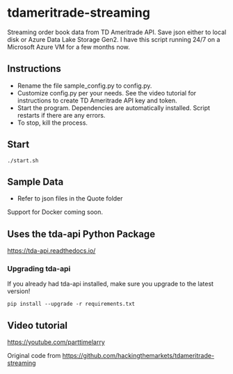 # tdameritrade-streaming

Streaming order book data from TD Ameritrade API. Save json either to local disk or Azure Data Lake Storage Gen2. I have this script running 24/7 on a  Microsoft Azure VM for a few months now.

## Instructions

- Rename the file sample_config.py to config.py.
- Customize config.py per your needs. See the video tutorial for instructions to create TD Ameritrade API key and token.
- Start the program. Dependencies are automatically installed. Script restarts if there are any errors.
- To stop, kill the process.

## Start

```
./start.sh
```

## Sample Data
- Refer to json files in the Quote folder

Support for Docker coming soon.

## Uses the tda-api Python Package

https://tda-api.readthedocs.io/

### Upgrading tda-api

If you already had tda-api installed, make sure you upgrade to the latest version!

```
pip install --upgrade -r requirements.txt
```

## Video tutorial

https://youtube.com/parttimelarry

Original code from https://github.com/hackingthemarkets/tdameritrade-streaming